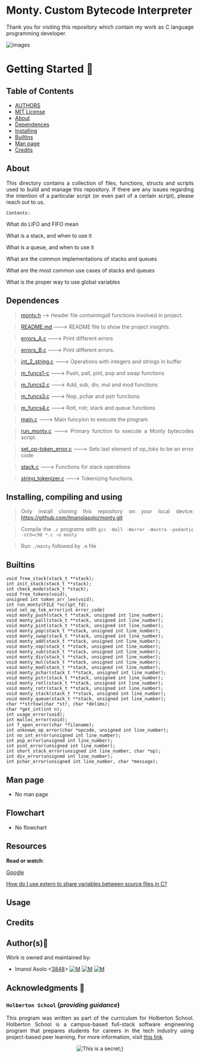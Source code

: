 # Monty. Custom Bytecode Interpreter #

<div style="text-align: justify">

Thank you for visiting this repository which contain my work as C language programming developer. 	

![images](https://user-images.githubusercontent.com/86312558/149395152-c1163d94-e5b8-4cb4-a95f-00e4534fb058.png)

# Getting Started :running:
<div style="text-align: justify">

## Table of Contents
* [AUTHORS](./AUTHORS)
* [MIT License](./LICENSE)
* [About](#about)
* [Dependences](#dependences)
* [Installing](#installing)
* [Builtins](#builtins)
* [Man page](#man)
* [Credits](#credits)

## About
This directory contains a collection of files, functions, structs and scripts used to build and manage this repository. If there are any issues regarding the intention of a particular script (or even part of a certain script), please reach out to us.
	
	Contents:

What do LIFO and FIFO mean

What is a stack, and when to use it

What is a queue, and when to use it

What are the common implementations of stacks and queues

What are the most common use cases of stacks and queues

What is the proper way to use global variables

	
## Dependences 
	
> [monty.h](https://github.com/Imanolasolo/monty/blob/master/monty.h) --> Header file containingall functions involved in project.

> [README.md](https://github.com/Imanolasolo/monty/blob/master/README.md) ---> README file to show the project insights. 

>[errors_A.c](https://github.com/Imanolasolo/monty/blob/master/errors_A.c) ---> Print different errors

>[errors_B.c](https://github.com/Imanolasolo/monty/blob/master/errors_B.c) ---> Print different errors.

>[int_2_string.c](https://github.com/Imanolasolo/monty/blob/master/int_2_string.c) ---> Operations with integers and strings in buffer

>[m_funcs1-c](https://github.com/Imanolasolo/monty/blob/master/m_funcs1.c) ---> Push, pall, pint, pop and swap functions

>[m_funcs2.c](https://github.com/Imanolasolo/monty/blob/master/m_funcs2.c) ---> Add, sub, div, mul and mod functions

>[m_funcs3.c](https://github.com/Imanolasolo/monty/blob/master/m_funcs3.c) ---> Nop, pchar and pstr functions

>[m_funcs4.c](https://github.com/Imanolasolo/monty/blob/master/m_funcs4.c) ---> Rotl, rotr, stack and queue functions

>[main.c](https://github.com/Imanolasolo/monty/blob/master/main.c) ---> Main funcyion to execute the program

>[run_monty.c](https://github.com/Imanolasolo/monty/blob/master/run_monty.c) ---> Primary function to execute a Monty bytecodes script.

>[set_op-token_error.c](https://github.com/Imanolasolo/monty/blob/master/set_op_token_error.c) ---> Sets last element of op_toks to be an error code

>[stack.c](https://github.com/Imanolasolo/monty/blob/master/stack.c) ---> Functions for stack operations

>[string_tokenizer.c](https://github.com/Imanolasolo/monty/blob/master/string_tokenizer.c) ---> Tokenizing functions.


## Installing, compiling and using
	
> Only install cloning this repository on your local device:  https://github.com/Imanolasolo/monty.git
	
> Compile the `.c` programs with `gcc -Wall -Werror -Wextra -pedantic -std=c90 *.c -o monty`
	
> Run `./monty` followed by `.m` file


## Builtins
```
void free_stack(stack_t **stack);
int init_stack(stack_t **stack);
int check_mode(stack_t *stack);
void free_tokens(void);
unsigned int token_arr_len(void);
int run_monty(FILE *script_fd);
void set_op_tok_error(int error_code)
void monty_push(stack_t **stack, unsigned int line_number);
void monty_pall(stack_t **stack, unsigned int line_number);
void monty_pint(stack_t **stack, unsigned int line_number);
void monty_pop(stack_t **stack, unsigned int line_number);
void monty_swap(stack_t **stack, unsigned int line_number);
void monty_add(stack_t **stack, unsigned int line_number);
void monty_nop(stack_t **stack, unsigned int line_number);
void monty_sub(stack_t **stack, unsigned int line_number);
void monty_div(stack_t **stack, unsigned int line_number);
void monty_mul(stack_t **stack, unsigned int line_number);
void monty_mod(stack_t **stack, unsigned int line_number);
void monty_pchar(stack_t **stack, unsigned int line_number);
void monty_pstr(stack_t **stack, unsigned int line_number);
void monty_rotl(stack_t **stack, unsigned int line_number);
void monty_rotr(stack_t **stack, unsigned int line_number);
void monty_stack(stack_t **stack, unsigned int line_number);
void monty_queue(stack_t **stack, unsigned int line_number);
char **strtow(char *str, char *delims);
char *get_int(int n);
int usage_error(void);
int malloc_error(void);
int f_open_error(char *filename);
int unknown_op_error(char *opcode, unsigned int line_number);
int no_int_error(unsigned int line_number);
int pop_error(unsigned int line_number);
int pint_error(unsigned int line_number);
int short_stack_error(unsigned int line_number, char *op);
int div_error(unsigned int line_number);
int pchar_error(unsigned int line_number, char *message);

```
		
## Man page

-  No man page

## Flowchart
	
- No flowchart

## Resources

**Read or watch**:

[Google](https://intranet.hbtn.io/rltoken/56-bDz7IrFgcH02EkGkB3w)
	
[How do I use extern to share variables between source files in C?](https://intranet.hbtn.io/rltoken/9neX6gaN6DoA-ow1INgZqw)


## Usage



## Credits

## Author(s):blue_book:

Work is owned and maintained by:
* Imanol Asolo <[3848](mailto:3848@holbertonschool.com)> [![M](https://upload.wikimedia.org/wikipedia/commons/thumb/9/91/Octicons-mark-github.svg/25px-Octicons-mark-github.svg.png)](https://github.com/Imanolasolo) [![M](https://upload.wikimedia.org/wikipedia/fr/thumb/c/c8/Twitter_Bird.svg/25px-Twitter_Bird.svg.png)](https://twitter.com/jjusturi) [![M](https://upload.wikimedia.org/wikipedia/commons/thumb/c/ca/LinkedIn_logo_initials.png/25px-LinkedIn_logo_initials.png)](https://www.linkedin.com/in/imanol-asolo-5ba9b42a/)


## Acknowledgments :mega: 

### **`Holberton School`** (*providing guidance*)
This program was written as part of the curriculum for Holberton School.
Holberton School is a campus-based full-stack software engineering program
that prepares students for careers in the tech industry using project-based
peer learning. For more information, visit [this link](https://www.holbertonschool.com/).
<p align="center">
	<img src="https://assets.website-files.com/6105315644a26f77912a1ada/610540e8b4cd6969794fe673_Holberton_School_logo-04-04.svg" alt="This is a secret;)">
</p>
